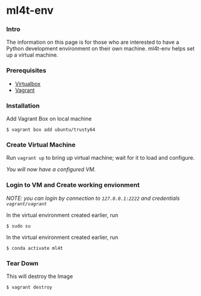 # ml4t-env

### Intro

The information on this page is for those who are interested to have a Python development environment on their own machine. ml4t-env helps set up a virtual machine.

### Prerequisites
* [Virtualbox](https://www.virtualbox.org/)
* [Vagrant](https://www.vagrantup.com/)

### Installation
Add Vagrant Box on local machine
```
$ vagrant box add ubuntu/trusty64
```
### Create Virtual Machine
Run `vagrant up` to bring up virtual machine; wait for it to load and configure.

_You will now have a configured VM._

### Login to VM and Create working envionment
_NOTE: you can login by connection to `127.0.0.1:2222` and credentials `vagrant/vagrant`_

In the virtual environment created earlier, run
```
$ sudo su
```
In the virtual environment created earlier, run
```
$ conda activate ml4t
```

### Tear Down
This will destroy the Image
```
$ vagrant destroy
```
